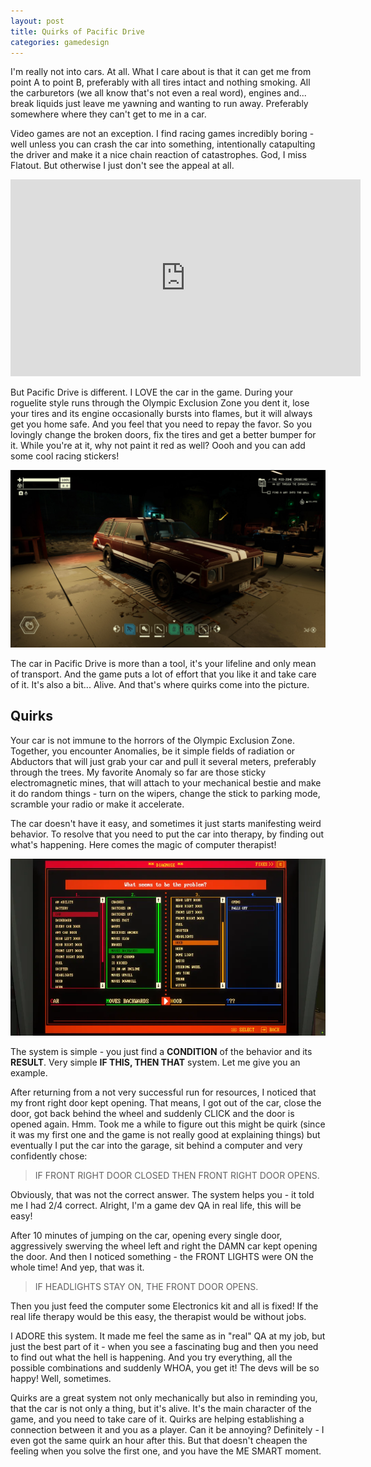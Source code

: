 ```yaml
---
layout: post
title: Quirks of Pacific Drive
categories: gamedesign
---
```


I'm really not into cars. At all. What I care about is that it can get me from point A to point B, preferably with all tires intact and nothing smoking. All the carburetors (we all know that's not even a real word), engines and... break liquids just leave me yawning and wanting to run away. Preferably somewhere where they can't get to me in a car.  

Video games are not an exception. I find racing games incredibly boring - well unless you can crash the car into something, intentionally catapulting the driver and make it a nice chain reaction of catastrophes. God, I miss Flatout. But otherwise I just don't see the appeal at all.

<iframe width="560" height="315" src="https://www.youtube.com/embed/BGk2u9-GRTA?si=zKXd5r7kLZBPATM2" title="YouTube video player" frameborder="0" allow="accelerometer; autoplay; clipboard-write; encrypted-media; gyroscope; picture-in-picture; web-share" referrerpolicy="strict-origin-when-cross-origin" allowfullscreen></iframe>

But Pacific Drive is different. I LOVE the car in the game. During your roguelite style runs through the Olympic Exclusion Zone you dent it, lose your tires and its engine occasionally bursts into flames, but it will always get you home safe. And you feel that you need to repay the favor. So you lovingly change the broken doors, fix the tires and get a better bumper for it. While you're at it, why not paint it red as well? Oooh and you can add some cool racing stickers!

![My car](/images/auto_drive.png)

The car in Pacific Drive is more than a tool, it's your lifeline and only mean of transport. And the game puts a lot of effort that you like it and take care of it. It's also a bit... Alive. And that's where quirks come into the picture. 

## Quirks

Your car is not immune to the horrors of the Olympic Exclusion Zone. Together, you encounter Anomalies, be it simple fields of radiation or Abductors that will just grab your car and pull it several meters, preferably through the trees. My favorite Anomaly so far are those sticky electromagnetic mines, that will attach to your mechanical bestie and make it do random things - turn on the wipers, change the stick to parking mode, scramble your radio or make it accelerate. 

The car doesn't have it easy, and sometimes it just starts manifesting weird behavior. To resolve that you need to put the car into therapy, by finding out what's happening. Here comes the magic of computer therapist!

![Quirk System](/images/PD_quirks.png)

The system is simple - you just find a **CONDITION** of the behavior and its **RESULT**. Very simple **IF THIS, THEN THAT** system. Let me give you an example. 

After returning from a not very successful run for resources, I noticed that my front right door kept opening. That means, I got out of the car, close the door, got back behind the wheel and suddenly CLICK and the door is opened again. Hmm. Took me a while to figure out this might be quirk (since it was my first one and the game is not really good at explaining things) but eventually I put the car into the garage, sit behind a computer and very confidently chose:
> IF FRONT RIGHT DOOR CLOSED THEN FRONT RIGHT DOOR OPENS.

Obviously, that was not the correct answer. The system helps you - it told me I had 2/4 correct. Alright, I'm a game dev QA in real life, this will be easy!

After 10 minutes of jumping on the car, opening every single door, aggressively swerving the wheel left and right the DAMN car kept opening the door. And then I noticed something - the FRONT LIGHTS were ON the whole time! And yep, that was it. 
> IF HEADLIGHTS STAY ON, THE FRONT DOOR OPENS.

Then you just feed the computer some Electronics kit and all is fixed! If the real life therapy would be this easy, the therapist would be without jobs.

I ADORE this system. It made me feel the same as in "real" QA at my job, but just the best part of it - when you see a fascinating bug and then you need to find out what the hell is happening. And you try everything, all the possible combinations and suddenly WHOA, you get it! The devs will be so happy! Well, sometimes. 

Quirks are a great system not only mechanically but also in reminding you, that the car is not only a thing, but it's alive. It's the main character of the game, and you need to take care of it. Quirks are helping establishing a connection between it and you as a player. Can it be annoying? Definitely - I even got the same quirk an hour after this. But that doesn't cheapen the feeling when you solve the first one, and you have the ME SMART moment.